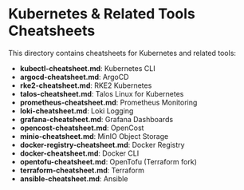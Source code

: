 # Kubernetes & Related Tools Cheatsheets

This directory contains cheatsheets for Kubernetes and related tools:

- **kubectl-cheatsheet.md**: Kubernetes CLI
- **argocd-cheatsheet.md**: ArgoCD
- **rke2-cheatsheet.md**: RKE2 Kubernetes
- **talos-cheatsheet.md**: Talos Linux for Kubernetes
- **prometheus-cheatsheet.md**: Prometheus Monitoring
- **loki-cheatsheet.md**: Loki Logging
- **grafana-cheatsheet.md**: Grafana Dashboards
- **opencost-cheatsheet.md**: OpenCost
- **minio-cheatsheet.md**: MinIO Object Storage
- **docker-registry-cheatsheet.md**: Docker Registry
- **docker-cheatsheet.md**: Docker CLI
- **opentofu-cheatsheet.md**: OpenTofu (Terraform fork)
- **terraform-cheatsheet.md**: Terraform
- **ansible-cheatsheet.md**: Ansible 